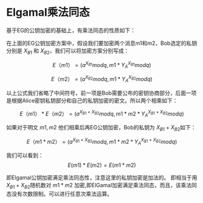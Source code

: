# Elgamal乘法同态
基于EG的公钥加密的基础上，有乘法同态的性质如下：

在上面的EG公钥加密方案中，假设我们要加密两个消息m1和m2，Bob选定的私钥分别是 $X_{B1}$ 和 $X_{B2}$，我们可以将加密方案分别写成：

$$E（m1）=(a^{X_{B1}}modq,m1*Y_A^{X_{B1}}modq)$$

$$E（m2）=(a^{X_{B2}}modq,m1*Y_A^{X_{B2}}modq)$$

以上公式我们省略了中间符号，前一项是Bob需要公布的密钥协商部分，后面一项是根据Alice密钥私钥部分和自己的私钥加密的密文。所以两个相乘如下：

$$E（m1）*E（m2）=(a^{X_{B1}+X_{B2}}modq,m1*m2*Y_A^{X_{B1}+X_{B2}}modq)$$

如果对于明文 $m1,m2$ 他们相乘后再EG公钥加密，Bob的私钥为 $X_{B1}+X_{B2}$如下：

$$E（m1*m2）=(a^{X_{B1}+X_{B2}}modq,m1*m2*Y_A^{X_{B1}+X_{B2}}modq)$$

我们可以看到：
$$E(m1)*E(m2)=E(m1*m2)$$

即Elgamal公钥加密满足乘法同态性，注意这里的私钥加密是加法的。
即相当于用 $X_{B1}+X_{B2}$随机数对 $m1*m2$ 加密,即ElGamal加密满足乘法同态，而且，该乘法同态没有次数限制。可以进行任意次乘法运算。